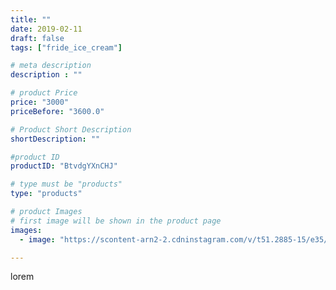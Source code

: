 ```yaml
---
title: ""
date: 2019-02-11
draft: false
tags: ["fride_ice_cream"]

# meta description
description : ""

# product Price
price: "3000"
priceBefore: "3600.0"

# Product Short Description
shortDescription: ""

#product ID
productID: "BtvdgYXnCHJ"

# type must be "products"
type: "products"

# product Images
# first image will be shown in the product page
images:
  - image: "https://scontent-arn2-2.cdninstagram.com/v/t51.2885-15/e35/51936963_149002766004444_3136633160334482670_n.jpg?se=7&tp=1&_nc_ht=scontent-arn2-2.cdninstagram.com&_nc_cat=100&_nc_ohc=HI0TfVgjXlcAX9rEDdm&ccb=7-4&oh=75ed5cbe4384b08d6d7afad6e763bd7a&oe=6084FDA0&ig_cache_key=MTk3NjkyODUyOTk3NjkyNjY2NQ%3D%3D.2-ccb7-4"

---
```

lorem
